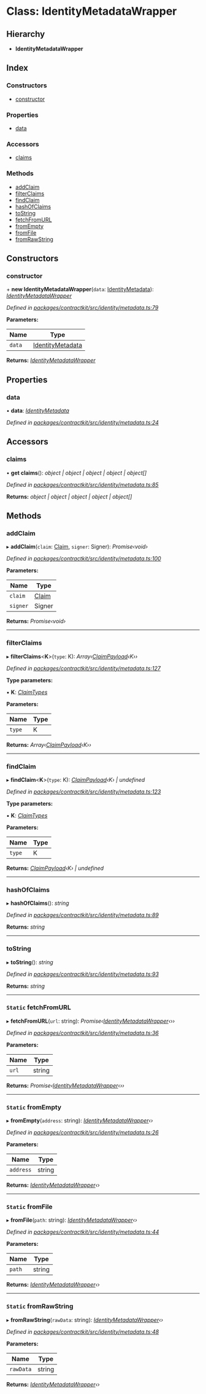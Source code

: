 # Class: IdentityMetadataWrapper

## Hierarchy

* **IdentityMetadataWrapper**

## Index

### Constructors

* [constructor](_identity_metadata_.identitymetadatawrapper.md#constructor)

### Properties

* [data](_identity_metadata_.identitymetadatawrapper.md#data)

### Accessors

* [claims](_identity_metadata_.identitymetadatawrapper.md#claims)

### Methods

* [addClaim](_identity_metadata_.identitymetadatawrapper.md#addclaim)
* [filterClaims](_identity_metadata_.identitymetadatawrapper.md#filterclaims)
* [findClaim](_identity_metadata_.identitymetadatawrapper.md#findclaim)
* [hashOfClaims](_identity_metadata_.identitymetadatawrapper.md#hashofclaims)
* [toString](_identity_metadata_.identitymetadatawrapper.md#tostring)
* [fetchFromURL](_identity_metadata_.identitymetadatawrapper.md#static-fetchfromurl)
* [fromEmpty](_identity_metadata_.identitymetadatawrapper.md#static-fromempty)
* [fromFile](_identity_metadata_.identitymetadatawrapper.md#static-fromfile)
* [fromRawString](_identity_metadata_.identitymetadatawrapper.md#static-fromrawstring)

## Constructors

###  constructor

\+ **new IdentityMetadataWrapper**(`data`: [IdentityMetadata](../modules/_identity_metadata_.md#identitymetadata)): *[IdentityMetadataWrapper](_identity_metadata_.identitymetadatawrapper.md)*

*Defined in [packages/contractkit/src/identity/metadata.ts:79](https://github.com/celo-org/celo-monorepo/blob/6049da1fa/packages/contractkit/src/identity/metadata.ts#L79)*

**Parameters:**

Name | Type |
------ | ------ |
`data` | [IdentityMetadata](../modules/_identity_metadata_.md#identitymetadata) |

**Returns:** *[IdentityMetadataWrapper](_identity_metadata_.identitymetadatawrapper.md)*

## Properties

###  data

• **data**: *[IdentityMetadata](../modules/_identity_metadata_.md#identitymetadata)*

*Defined in [packages/contractkit/src/identity/metadata.ts:24](https://github.com/celo-org/celo-monorepo/blob/6049da1fa/packages/contractkit/src/identity/metadata.ts#L24)*

## Accessors

###  claims

• **get claims**(): *object | object | object | object | object[]*

*Defined in [packages/contractkit/src/identity/metadata.ts:85](https://github.com/celo-org/celo-monorepo/blob/6049da1fa/packages/contractkit/src/identity/metadata.ts#L85)*

**Returns:** *object | object | object | object | object[]*

## Methods

###  addClaim

▸ **addClaim**(`claim`: [Claim](../modules/_identity_claims_claim_.md#claim), `signer`: Signer): *Promise‹void›*

*Defined in [packages/contractkit/src/identity/metadata.ts:100](https://github.com/celo-org/celo-monorepo/blob/6049da1fa/packages/contractkit/src/identity/metadata.ts#L100)*

**Parameters:**

Name | Type |
------ | ------ |
`claim` | [Claim](../modules/_identity_claims_claim_.md#claim) |
`signer` | Signer |

**Returns:** *Promise‹void›*

___

###  filterClaims

▸ **filterClaims**<**K**>(`type`: K): *Array‹[ClaimPayload](../modules/_identity_claims_claim_.md#claimpayload)‹K››*

*Defined in [packages/contractkit/src/identity/metadata.ts:127](https://github.com/celo-org/celo-monorepo/blob/6049da1fa/packages/contractkit/src/identity/metadata.ts#L127)*

**Type parameters:**

▪ **K**: *[ClaimTypes](../enums/_identity_claims_types_.claimtypes.md)*

**Parameters:**

Name | Type |
------ | ------ |
`type` | K |

**Returns:** *Array‹[ClaimPayload](../modules/_identity_claims_claim_.md#claimpayload)‹K››*

___

###  findClaim

▸ **findClaim**<**K**>(`type`: K): *[ClaimPayload](../modules/_identity_claims_claim_.md#claimpayload)‹K› | undefined*

*Defined in [packages/contractkit/src/identity/metadata.ts:123](https://github.com/celo-org/celo-monorepo/blob/6049da1fa/packages/contractkit/src/identity/metadata.ts#L123)*

**Type parameters:**

▪ **K**: *[ClaimTypes](../enums/_identity_claims_types_.claimtypes.md)*

**Parameters:**

Name | Type |
------ | ------ |
`type` | K |

**Returns:** *[ClaimPayload](../modules/_identity_claims_claim_.md#claimpayload)‹K› | undefined*

___

###  hashOfClaims

▸ **hashOfClaims**(): *string*

*Defined in [packages/contractkit/src/identity/metadata.ts:89](https://github.com/celo-org/celo-monorepo/blob/6049da1fa/packages/contractkit/src/identity/metadata.ts#L89)*

**Returns:** *string*

___

###  toString

▸ **toString**(): *string*

*Defined in [packages/contractkit/src/identity/metadata.ts:93](https://github.com/celo-org/celo-monorepo/blob/6049da1fa/packages/contractkit/src/identity/metadata.ts#L93)*

**Returns:** *string*

___

### `Static` fetchFromURL

▸ **fetchFromURL**(`url`: string): *Promise‹[IdentityMetadataWrapper](_identity_metadata_.identitymetadatawrapper.md)‹››*

*Defined in [packages/contractkit/src/identity/metadata.ts:36](https://github.com/celo-org/celo-monorepo/blob/6049da1fa/packages/contractkit/src/identity/metadata.ts#L36)*

**Parameters:**

Name | Type |
------ | ------ |
`url` | string |

**Returns:** *Promise‹[IdentityMetadataWrapper](_identity_metadata_.identitymetadatawrapper.md)‹››*

___

### `Static` fromEmpty

▸ **fromEmpty**(`address`: string): *[IdentityMetadataWrapper](_identity_metadata_.identitymetadatawrapper.md)‹›*

*Defined in [packages/contractkit/src/identity/metadata.ts:26](https://github.com/celo-org/celo-monorepo/blob/6049da1fa/packages/contractkit/src/identity/metadata.ts#L26)*

**Parameters:**

Name | Type |
------ | ------ |
`address` | string |

**Returns:** *[IdentityMetadataWrapper](_identity_metadata_.identitymetadatawrapper.md)‹›*

___

### `Static` fromFile

▸ **fromFile**(`path`: string): *[IdentityMetadataWrapper](_identity_metadata_.identitymetadatawrapper.md)‹›*

*Defined in [packages/contractkit/src/identity/metadata.ts:44](https://github.com/celo-org/celo-monorepo/blob/6049da1fa/packages/contractkit/src/identity/metadata.ts#L44)*

**Parameters:**

Name | Type |
------ | ------ |
`path` | string |

**Returns:** *[IdentityMetadataWrapper](_identity_metadata_.identitymetadatawrapper.md)‹›*

___

### `Static` fromRawString

▸ **fromRawString**(`rawData`: string): *[IdentityMetadataWrapper](_identity_metadata_.identitymetadatawrapper.md)‹›*

*Defined in [packages/contractkit/src/identity/metadata.ts:48](https://github.com/celo-org/celo-monorepo/blob/6049da1fa/packages/contractkit/src/identity/metadata.ts#L48)*

**Parameters:**

Name | Type |
------ | ------ |
`rawData` | string |

**Returns:** *[IdentityMetadataWrapper](_identity_metadata_.identitymetadatawrapper.md)‹›*
